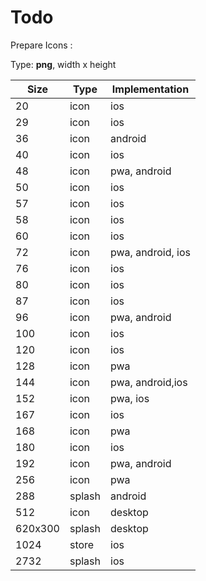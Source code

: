 # Todo

Prepare Icons :

Type: **png**, width x height

| Size      | Type      | Implementation        |
|-----------|-----------|-----------------------|
| 20        | icon      | ios                   |
| 29        | icon      | ios                   |
| 36        | icon      | android               |
| 40        | icon      | ios                   |  
| 48        | icon      | pwa, android          |
| 50        | icon      | ios                   |
| 57        | icon      | ios                   |
| 58        | icon      | ios                   |
| 60        | icon      | ios                   |
| 72        | icon      | pwa, android, ios     |
| 76        | icon      | ios                   |
| 80        | icon      | ios                   |
| 87        | icon      | ios                   |
| 96        | icon      | pwa, android          |
| 100       | icon      | ios                   |
| 120       | icon      | ios                   |
| 128       | icon      | pwa                   |
| 144       | icon      | pwa, android,ios      |
| 152       | icon      | pwa, ios              |
| 167       | icon      | ios                   |
| 168       | icon      | pwa                   |
| 180       | icon      | ios                   |
| 192       | icon      | pwa, android          |
| 256       | icon      | pwa                   |
| 288       | splash    | android               |
| 512       | icon      | desktop               |
| 620x300   | splash    | desktop               |
| 1024      | store     | ios                   |
| 2732      | splash    | ios                   |
